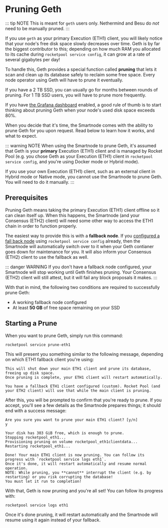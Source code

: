 # Pruning Geth

::: tip NOTE
This is meant for `geth` users only.
Nethermind and Besu do *not* need to be manually pruned.
:::

If you use `geth` as your primary Execution (ETH1) client, you will likely notice that your node's free disk space slowly decreases over time.
Geth is by far the biggest contributor to this; depending on how much RAM you allocated to its cache during `rocketpool service config`, it can grow at a rate of several gigabytes per day!

To handle this, Geth provides a special function called **pruning** that lets it scan and clean up its database safely to reclaim some free space.
Every node operator using Geth will have to prune it eventually.

If you have a 2 TB SSD, you can usually go for months between rounds of pruning.
For 1 TB SSD users, you will have to prune more frequently.

If you have [the Grafana dashboard](./grafana.md) enabled, a good rule of thumb is to start thinking about pruning Geth when your node's used disk space exceeds 80%.

When you decide that it's time, the Smartnode comes with the ability to prune Geth for you upon request.
Read below to learn how it works, and what to expect.

::: warning NOTE
When using the Smartnode to prune Geth, it's assumed that Geth is your **primary** Execution (ETH1) client and is managed by Rocket Pool (e.g. you chose Geth as your Execution (ETH1) client in `rocketpool service config`, and you're using Docker mode or Hybrid mode).

If you use your own Execution (ETH1) client, such as an external client in Hybrid mode or Native mode, you cannot use the Smartnode to prune Geth.
You will need to do it manually.
:::


## Prerequisites

Pruning Geth means taking the primary Execution (ETH1) client offline so it can clean itself up.
When this happens, the Smartnode (and your Consensus (ETH2) client) will need some other way to access the ETH1 chain in order to function properly.

The easiest way to provide this is with a **fallback node**.
If you [configured a fall back node](./fallback.md) using `rocketpool service config` already, then the Smartnode will automatically switch over to it when your Geth contianer goes down for maintenance for you.
It will also inform your Consensus (ETH2) client to use the fallback as well.

::: danger WARNING 
If you don't have a fallback node configured, your Smartnode will stop working until Geth finishes pruning.
Your Consensus (ETH2) client will still attest, but it will fail any block proposals it makes.
:::

With that in mind, the following two conditions are required to successfully prune Geth:

- A working fallback node configured
- At least **50 GB** of free space remaining on your SSD


## Starting a Prune

When you want to prune Geth, simply run this command:

```
rocketpool service prune-eth1
```

This will present you something similar to the following message, depending on which ETH1 fallback client you're using:

```
This will shut down your main ETH1 client and prune its database, freeing up disk space.
Once pruning is complete, your ETH1 client will restart automatically.

You have a fallback ETH1 client configured (custom). Rocket Pool (and your ETH2 client) will use that while the main client is pruning.
```



After this, you will be prompted to confirm that you're ready to prune.
If you accept, you'll see a few details as the Smartnode prepares things; it should end with a success message:

```
Are you sure you want to prune your main ETH1 client? [y/n]
y

Your disk has 303 GiB free, which is enough to prune.
Stopping rocketpool_eth1...
Provisioning pruning on volume rocketpool_eth1clientdata...
Restarting rocketpool_eth1...

Done! Your main ETH1 client is now pruning. You can follow its progress with `rocketpool service logs eth1`.
Once it's done, it will restart automatically and resume normal operation.
NOTE: While pruning, you **cannot** interrupt the client (e.g. by restarting) or you risk corrupting the database!
You must let it run to completion!
```

With that, Geth is now pruning and you're all set!
You can follow its progress with:

```
rocketpool service logs eth1
```

Once it's done pruning, it will restart automatically and the Smartnode will resume using it again instead of your fallback.
